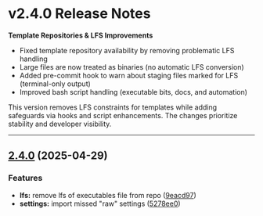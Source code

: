 <!-- markdownlint-disable -->
# v2.4.0 Release Notes

**Template Repositories & LFS Improvements**

- Fixed template repository availability by removing problematic LFS handling
- Large files are now treated as binaries (no automatic LFS conversion)
- Added pre-commit hook to warn about staging files marked for LFS (terminal-only output)
- Improved bash script handling (executable bits, docs, and automation)

This version removes LFS constraints for templates while adding safeguards via hooks and script enhancements. The changes prioritize stability and developer visibility.

---

## [2.4.0](https://github.com/mokkapps/changelog-generator-demo/compare/v2.3.0...v2.4.0) (2025-04-29)

### Features

* **lfs:** remove lfs of executables file from repo ([9eacd97](https://github.com/mokkapps/changelog-generator-demo/commits/9eacd97af61021cac110eba4fdd43878f508a8c7))
* **settings:** import missed "raw" settings ([5278ee0](https://github.com/mokkapps/changelog-generator-demo/commits/5278ee07116af9d67a7db45524f1b62c534f95d2))

